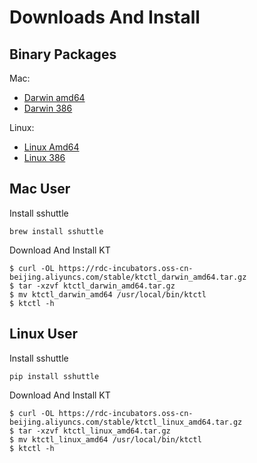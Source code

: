 # Downloads And Install

## Binary Packages

Mac:

* [Darwin amd64](https://github.com/alibaba/kt-connect/releases/download/v0.0.5/ktctl_darwin_amd64.tar.gz)
* [Darwin 386](https://github.com/alibaba/kt-connect/releases/download/v0.0.5/ktctl_darwin_386.tar.gz)

Linux:

* [Linux Amd64](https://github.com/alibaba/kt-connect/releases/download/v0.0.5/ktctl_linux_amd64.tar.gz)
* [Linux 386](https://github.com/alibaba/kt-connect/releases/download/v0.0.5/ktctl_linux_386.tar.gz)

## Mac User

Install sshuttle

```
brew install sshuttle
```

Download And Install KT

```
$ curl -OL https://rdc-incubators.oss-cn-beijing.aliyuncs.com/stable/ktctl_darwin_amd64.tar.gz
$ tar -xzvf ktctl_darwin_amd64.tar.gz
$ mv ktctl_darwin_amd64 /usr/local/bin/ktctl
$ ktctl -h
```

## Linux User

Install sshuttle

```
pip install sshuttle
```

Download And Install KT

```
$ curl -OL https://rdc-incubators.oss-cn-beijing.aliyuncs.com/stable/ktctl_linux_amd64.tar.gz
$ tar -xzvf ktctl_linux_amd64.tar.gz
$ mv ktctl_linux_amd64 /usr/local/bin/ktctl
$ ktctl -h
```